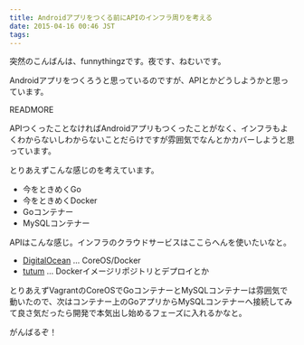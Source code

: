 ```yaml
---
title: Androidアプリをつくる前にAPIのインフラ周りを考える
date: 2015-04-16 00:46 JST
tags:
---
```


突然のこんばんは、funnythingzです。夜です、ねむいです。

Androidアプリをつくろうと思っているのですが、APIとかどうしようかと思っています。

READMORE

APIつくったことなければAndroidアプリもつくったことがなく、インフラもよくわからないしわからないことだらけですが雰囲気でなんとかカバーしようと思っています。

とりあえずこんな感じのを考えています。

- 今をときめくGo
- 今をときめくDocker
- Goコンテナー
- MySQLコンテナー

APIはこんな感じ。インフラのクラウドサービスはここらへんを使いたいなと。

- [DigitalOcean](https://www.digitalocean.com/) ... CoreOS/Docker
- [tutum](https://www.tutum.co/) ... Dockerイメージリポジトリとデプロイとか

とりあえずVagrantのCoreOSでGoコンテナーとMySQLコンテナーは雰囲気で動いたので、次はコンテナー上のGoアプリからMySQLコンテナーへ接続してみて良さ気だったら開発で本気出し始めるフェーズに入れるかなと。

がんばるぞ！
